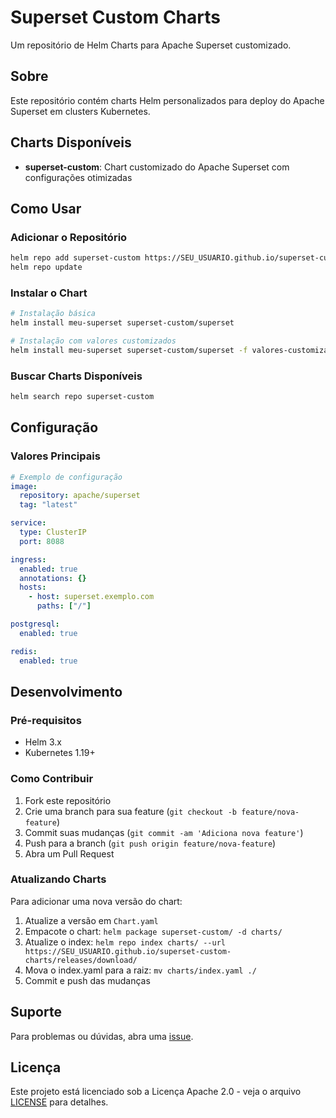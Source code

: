 # Superset Custom Charts

Um repositório de Helm Charts para Apache Superset customizado.

## Sobre

Este repositório contém charts Helm personalizados para deploy do Apache Superset em clusters Kubernetes.

## Charts Disponíveis

- **superset-custom**: Chart customizado do Apache Superset com configurações otimizadas

## Como Usar

### Adicionar o Repositório

```bash
helm repo add superset-custom https://SEU_USUARIO.github.io/superset-custom-charts/
helm repo update
```

### Instalar o Chart

```bash
# Instalação básica
helm install meu-superset superset-custom/superset

# Instalação com valores customizados
helm install meu-superset superset-custom/superset -f valores-customizados.yaml
```

### Buscar Charts Disponíveis

```bash
helm search repo superset-custom
```

## Configuração

### Valores Principais

```yaml
# Exemplo de configuração
image:
  repository: apache/superset
  tag: "latest"

service:
  type: ClusterIP
  port: 8088

ingress:
  enabled: true
  annotations: {}
  hosts:
    - host: superset.exemplo.com
      paths: ["/"]

postgresql:
  enabled: true

redis:
  enabled: true
```

## Desenvolvimento

### Pré-requisitos

- Helm 3.x
- Kubernetes 1.19+

### Como Contribuir

1. Fork este repositório
2. Crie uma branch para sua feature (`git checkout -b feature/nova-feature`)
3. Commit suas mudanças (`git commit -am 'Adiciona nova feature'`)
4. Push para a branch (`git push origin feature/nova-feature`)
5. Abra um Pull Request

### Atualizando Charts

Para adicionar uma nova versão do chart:

1. Atualize a versão em `Chart.yaml`
2. Empacote o chart: `helm package superset-custom/ -d charts/`
3. Atualize o index: `helm repo index charts/ --url https://SEU_USUARIO.github.io/superset-custom-charts/releases/download/`
4. Mova o index.yaml para a raiz: `mv charts/index.yaml ./`
5. Commit e push das mudanças

## Suporte

Para problemas ou dúvidas, abra uma [issue](https://github.com/SEU_USUARIO/superset-custom-charts/issues).

## Licença

Este projeto está licenciado sob a Licença Apache 2.0 - veja o arquivo [LICENSE](LICENSE) para detalhes.
